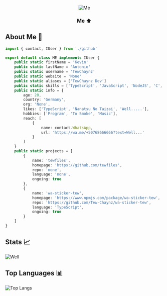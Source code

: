 <div align=center>

![Me](https://i.ibb.co/LQ4DnbP/mamama.jpg)

### Me ⬆
</div>

## About Me 🎋

```TypeScript
import { contact, IUser } from './github'

export default class ME implements IUser {
    public static firstName = 'Kevin'
    public static lastName = 'Antonio'
    public static username = 'TewChaynz'
    public static website = 'None'
    public static aliases = ['TewChaynz Dev']
    public static skills = ['TypeScript', 'JavaScript', 'NodeJS', 'C', 'EJS', 'Express', 'NoSQL']
    public static info = {
        age: 20,
        country: 'Germany',
        org: 'None',
        likes: ['TypeScript', 'Nanatsu No Taizai', 'Well.....'],
        hobbies: ['Program', 'To Smoke', 'Music'],
        reach: [
            {
                name: contact.WhatsApp,
                url: 'https://wa.me/+50768666666?text=Well...'
            }
        ]
    }
    public static projects = [
        {
            name: 'tewfiles',
            homepage: 'https://github.com/tewfiles',
            repo: 'none',
            language: 'none',
            ongoing: true
        },
        {
            name: 'wa-sticker-tew',
            homepage: 'https://www.npmjs.com/package/wa-sticker-tew',
            repo: 'https://github.com/Tew-Chaynz/wa-sticker-tew',
            language: 'TypeScript',
            ongoing: true
        }
    ]
}


```
## Stats 📈
![Well](https://github-readme-stats.vercel.app/api?username=tew-chaynz&theme=dark&show_icons=true)
## Top Languages 📊
![Top Langs](https://github-readme-stats.vercel.app/api/top-langs/?username=tew-chaynz&theme=dark)
